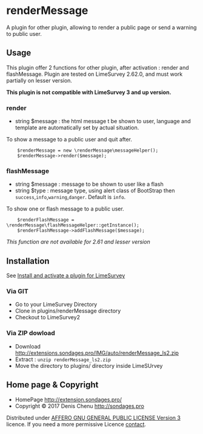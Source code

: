 renderMessage
=============

A plugin for other plugin, allowing to render a public page or send a warning to public user.

## Usage

This plugin offer 2 functions for other plugin, after activation : render and flashMessage.
Plugin are tested on LimeSurvey 2.62.0, and must work partially on lesser version.

**This plugin is not compatible with LimeSurvey 3 and up version.**

### render
- string $message : the html message t be shown to user, language and template are automatically set by actual situation.

To show a message to a public user and quit after.
````
    $renderMessage = new \renderMessage\messageHelper();
    $renderMessage->render($message);
````

### flashMessage
- string $message : message to be shown to user like a flash
- string $type : message type, using alert class of BootStrap then `success`,`info`,`warning`,`danger`. Default is `info`.

To show one or flash message to a public user.
````
    $renderFlashMessage = \renderMessage\flashMessageHelper::getInstance();
    $renderFlashMessage->addFlashMessage($message);
````
_This function are not available for 2.61 and lesser version_

## Installation

See [Install and activate a plugin for LimeSurvey](http://extensions.sondages.pro/install-and-activate-a-plugin-for-limesurvey.html)

### Via GIT
- Go to your LimeSurvey Directory
- Clone in plugins/renderMessage directory
- Checkout to LimeSurvey2 

### Via ZIP dowload
- Download <http://extensions.sondages.pro/IMG/auto/renderMessage_ls2.zip>
- Extract : `unzip renderMessage_ls2.zip`
- Move the directory to plugins/ directory inside LimeSUrvey

## Home page & Copyright
- HomePage <http://extension.sondages.pro/>
- Copyright © 2017 Denis Chenu <http://sondages.pro>

Distributed under [AFFERO GNU GENERAL PUBLIC LICENSE Version 3](http://www.gnu.org/licenses/agpl.txt) licence.
If you need a more permissive Licence [contact](http://extensions.sondages.pro/about/contact.html).
